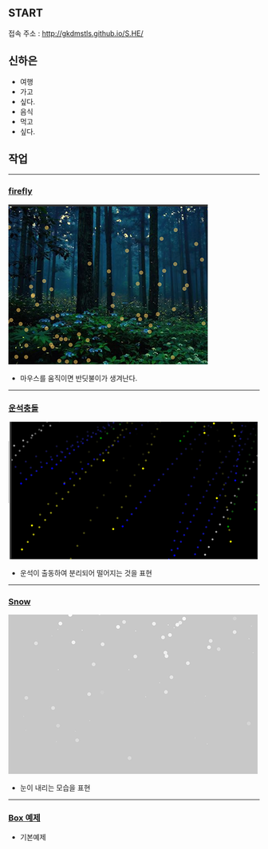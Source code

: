## START

접속 주소 : <http://gkdmstls.github.io/S.HE/>

## 신하은
 * 여행
 * 가고
 * 싶다.
 * 음식
 * 먹고
 * 싶다.


## 작업
----
### [firefly](./ex01/)
 ![반딧불이](./fly.png)
  * 마우스를 움직이면 반딧불이가 생겨난다.

----
### [운석충돌](./fireworks/)
 ![운석충돌](./firework.png)
  * 운석이 출동하여 분리되어 떨어지는 것을 표현

----
### [Snow](./snow/)
 ![눈 내리기](./sno.png)
  * 눈이 내리는 모습을 표현

----
### [Box 예제](./Boxes/)
  * 기본예제
